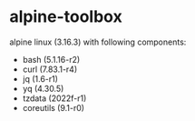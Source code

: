 # alpine-toolbox

alpine linux (3.16.3) with following components:

- bash (5.1.16-r2)
- curl (7.83.1-r4)
- jq (1.6-r1)
- yq (4.30.5)
- tzdata (2022f-r1)
- coreutils (9.1-r0)
